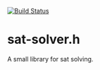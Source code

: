[![Build Status](https://travis-ci.org/Pfeifenjoy/sat-solver.h.svg?branch=master)](https://travis-ci.org/Pfeifenjoy/sat-solver.h)

# sat-solver.h

A small library for sat solving.

